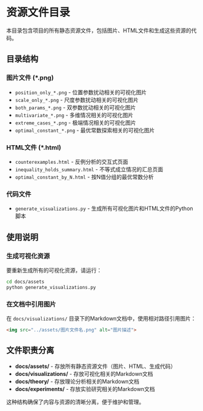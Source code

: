 # 资源文件目录

本目录包含项目的所有静态资源文件，包括图片、HTML文件和生成这些资源的代码。

## 目录结构

### 图片文件 (*.png)
- `position_only_*.png` - 位置参数扰动相关的可视化图片
- `scale_only_*.png` - 尺度参数扰动相关的可视化图片  
- `both_params_*.png` - 双参数扰动相关的可视化图片
- `multivariate_*.png` - 多维情况相关的可视化图片
- `extreme_cases_*.png` - 极端情况相关的可视化图片
- `optimal_constant_*.png` - 最优常数探索相关的可视化图片

### HTML文件 (*.html)
- `counterexamples.html` - 反例分析的交互式页面
- `inequality_holds_summary.html` - 不等式成立情况的汇总页面
- `optimal_constant_by_N.html` - 按N值分组的最优常数分析

### 代码文件
- `generate_visualizations.py` - 生成所有可视化图片和HTML文件的Python脚本

## 使用说明

### 生成可视化资源

要重新生成所有的可视化资源，请运行：

```bash
cd docs/assets
python generate_visualizations.py
```

### 在文档中引用图片

在 `docs/visualizations/` 目录下的Markdown文档中，使用相对路径引用图片：

```markdown
<img src="../assets/图片文件名.png" alt="图片描述">
```

## 文件职责分离

- **docs/assets/** - 存放所有静态资源文件（图片、HTML、生成代码）
- **docs/visualizations/** - 存放可视化相关的Markdown文档
- **docs/theory/** - 存放理论分析相关的Markdown文档
- **docs/experiments/** - 存放实验研究相关的Markdown文档

这种结构确保了内容与资源的清晰分离，便于维护和管理。 